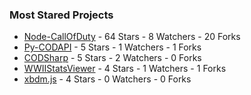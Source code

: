 ### Most Stared Projects
<!-- most_stars starts -->
* [Node-CallOfDuty](https://github.com/Lierrmm/Node-CallOfDuty) - 64 Stars - 8 Watchers - 20 Forks
* [Py-CODAPI](https://github.com/Lierrmm/Py-CODAPI) - 5 Stars - 1 Watchers - 1 Forks
* [CODSharp](https://github.com/Lierrmm/CODSharp) - 5 Stars - 2 Watchers - 0 Forks
* [WWIIStatsViewer](https://github.com/Lierrmm/WWIIStatsViewer) - 4 Stars - 1 Watchers - 1 Forks
* [xbdm.js](https://github.com/Lierrmm/xbdm.js) - 4 Stars - 0 Watchers - 0 Forks
<!-- most_stars ends -->
